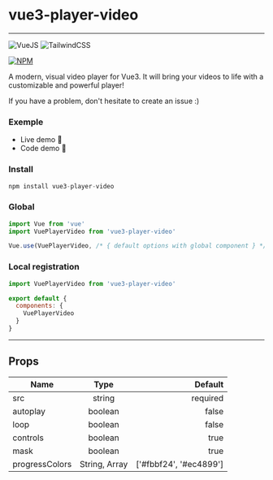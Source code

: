 # vue3-player-video
____

![VueJS](https://img.shields.io/badge/vuejs-%2335495e.svg?&style=for-the-badge&logo=vue.js&logoColor=%234FC08D)  ![TailwindCSS](https://img.shields.io/badge/tailwindcss-%2338B2AC.svg?&style=for-the-badge&logo=tailwind-css&logoColor=white)

[![NPM](https://nodei.co/npm/vue3-player-video.png)](https://nodei.co/npm/vue3-player-video/)

A modern, visual video player for Vue3.
It will bring your videos to life with a customizable and powerful player!

If you have a problem, don't hesitate to create an issue :)

### Exemple
- Live demo 🎉
- Code demo 🎈

### Install
```js
npm install vue3-player-video
```

### Global
```js
import Vue from 'vue'
import VuePlayerVideo from 'vue3-player-video'

Vue.use(VuePlayerVideo, /* { default options with global component } */)
```

### Local registration
```js
import VuePlayerVideo from 'vue3-player-video'

export default {
  components: {
    VuePlayerVideo
  }
}
```

____

## Props
| Name   |      Type      |  Default |
|----------|:-------------:|------:|
| src |  string | required | 
| autoplay |    boolean   |   false |
| loop | boolean |   false |
| controls | boolean |   true |
| mask | boolean |   true |
| progressColors | String, Array |   ['#fbbf24', '#ec4899'] |